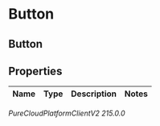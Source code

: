 # Button

## Button

## Properties

|Name | Type | Description | Notes|
|------------ | ------------- | ------------- | -------------|



_PureCloudPlatformClientV2 215.0.0_
